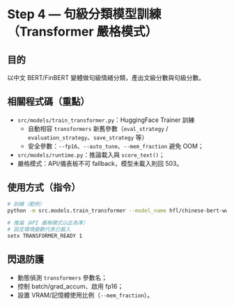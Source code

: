 
# Step 4 — 句級分類模型訓練（Transformer 嚴格模式）

## 目的
以中文 BERT/FinBERT 變體做句級情緒分類，產出文級分數與句級分數。

## 相關程式碼（重點）
- `src/models/train_transformer.py`：HuggingFace Trainer 訓練
  - 自動相容 `transformers` 新舊參數（`eval_strategy` / `evaluation_strategy`、`save_strategy` 等）
  - 安全參數：`--fp16`、`--auto_tune`、`--mem_fraction` 避免 OOM；
- `src/models/runtime.py`：推論載入與 `score_text()`；
- 嚴格模式：API/儀表板不可 fallback，模型未載入則回 503。

## 使用方式（指令）
```bash
# 訓練（範例）
python -m src.models.train_transformer --model_name hfl/chinese-bert-wwm-ext   --epochs 3 --batch_size 8 --fp16 --auto_tune --mem_fraction 0.8

# 推論（API 嚴格模式以此為準）
# 設定環境變數代表已載入
setx TRANSFORMER_READY 1
```

## 閃退防護
- 動態偵測 `transformers` 參數名；
- 控制 batch/grad_accum、啟用 fp16；
- 設置 VRAM/記憶體使用比例（`--mem_fraction`）。
